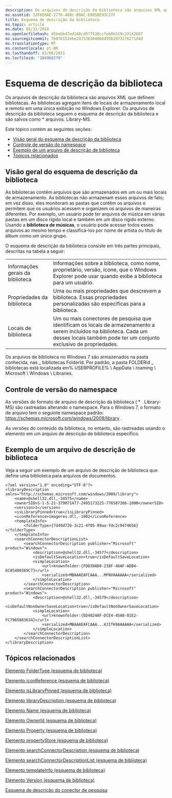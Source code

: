 ```yaml
---
description: Os arquivos de descrição da biblioteca são arquivos XML que definem bibliotecas.
ms.assetid: 12F6E6AE-2776-408c-B9AC-E885BE93C27F
title: Esquema de descrição da biblioteca
ms.topic: article
ms.date: 05/31/2018
ms.openlocfilehash: d5bebbd7ed168cd977530ccfeb0b319c33142687
ms.sourcegitcommit: 7b8f6151ebe247536304866459b2973276271d4d
ms.translationtype: MT
ms.contentlocale: pt-BR
ms.lasthandoff: 03/06/2021
ms.locfileid: "104968278"
---
```

# <a name="library-description-schema"></a>Esquema de descrição da biblioteca

Os arquivos de descrição da biblioteca são arquivos XML que definem bibliotecas. As bibliotecas agregam itens de locais de armazenamento local e remoto em uma única exibição no Windows Explorer. Os arquivos de descrição da biblioteca seguem o esquema de descrição da biblioteca e são salvos como \* arquivos. Library-MS.

Este tópico contém as seguintes seções:

-   [Visão geral do esquema de descrição da biblioteca](#overview-of-the-library-description-schema)
-   [Controle de versão do namespace](#namespace-versioning)
-   [Exemplo de um arquivo de descrição de biblioteca](#example-of-a-library-description-file)
-   [Tópicos relacionados](#related-topics)

## <a name="overview-of-the-library-description-schema"></a>Visão geral do esquema de descrição da biblioteca

As bibliotecas contêm arquivos que são armazenados em um ou mais locais de armazenamento. As bibliotecas não armazenam esses arquivos de fato; em vez disso, eles monitoram as pastas que contêm os arquivos e permitem que os usuários acessem e organizem os arquivos de maneiras diferentes. Por exemplo, um usuário pode ter arquivos de música em várias pastas em um disco rígido local e também em um disco rígido externo. Usando a **biblioteca de músicas**, o usuário pode acessar todos esses arquivos ao mesmo tempo e classificá-los por nome de artista ou título de álbum como um único grupo.

O esquema de descrição da biblioteca consiste em três partes principais, descritas na tabela a seguir:



|                             |                                                                                                                                                            |
|-----------------------------|------------------------------------------------------------------------------------------------------------------------------------------------------------|
| Informações gerais da biblioteca | Informações sobre a biblioteca, como nome, proprietário, versão, ícone, que o Windows Explorer pode usar quando exibe a biblioteca para um usuário.                   |
| Propriedades da biblioteca          | Uma ou mais propriedades que descrevem a biblioteca. Essas propriedades personalizadas são específicas para a biblioteca.                                                     |
| Locais de biblioteca           | Um ou mais conectores de pesquisa que identificam os locais de armazenamento a serem incluídos na biblioteca. Cada um desses locais também pode ter um conjunto exclusivo de propriedades. |



 

Os arquivos de biblioteca no Windows 7 são armazenados na pasta conhecida, nas \_ bibliotecas FolderId. Por padrão, a pasta FOLDERid \_ bibliotecas está localizada em% USERPROFILE% \\ AppData \\ roaming \\ Microsoft \\ Windows \\ Libraries.

## <a name="namespace-versioning"></a>Controle de versão do namespace

As versões do formato de arquivo de descrição da biblioteca ( \* . Library-MS) são rastreadas alterando o namespace. Para o Windows 7, o formato de arquivo tem o seguinte namespace padrão: https://schemas.microsoft.com/windows/2009/library .

As versões do conteúdo da biblioteca, no entanto, são rastreadas usando o [<version>](schema-library-version.md) elemento em um arquivo de descrição de biblioteca específico.

## <a name="example-of-a-library-description-file"></a>Exemplo de um arquivo de descrição de biblioteca

Veja a seguir um exemplo de um arquivo de descrição de biblioteca que define uma biblioteca para arquivos de documentos.


```
<?xml version="1.0" encoding="UTF-8"?>
<libraryDescription xmlns="http://schemas.microsoft.com/windows/2009/library">
    <name>@shell32.dll,-34575</name>
    <ownerSID>S-1-5-21-379071477-2495173225-776587366-1000</ownerSID>
    <version>1</version>
    <isLibraryPinned>true</isLibraryPinned>
    <iconReference>imageres.dll,-1002</iconReference>
    <templateInfo>
        <folderType>{7d49d726-3c21-4f05-99aa-fdc2c9474656}</folderType>
    </templateInfo>
    <searchConnectorDescriptionList>
        <searchConnectorDescription publisher="Microsoft" product="Windows">
            <description>@shell32.dll,-34577</description>
            <isDefaultSaveLocation>true</isDefaultSaveLocation>
            <simpleLocation>
                <url>knownfolder:{FDD39AD0-238F-46AF-ADB4-6C85480369C7}</url>
                <serialized>MBAAAEAFCAAA...MFNVAAAAAA</serialized>
            </simpleLocation>
        </searchConnectorDescription>
        <searchConnectorDescription publisher="Microsoft" product="Windows">
            <description>@shell32.dll,-34579</description>
            <isDefaultNonOwnerSaveLocation>true</isDefaultNonOwnerSaveLocation>
            <simpleLocation>
                <url>knownfolder:{ED4824AF-DCE4-45A8-81E2-FC7965083634}</url>
                <serialized>MBAAAEAFCAAA...HJIfK9AAAAAA</serialized>
            </simpleLocation>
        </searchConnectorDescription>
    </searchConnectorDescriptionList>
</libraryDescription>
```



## <a name="related-topics"></a>Tópicos relacionados

<dl> <dt>

[Elemento FolderType (esquema de biblioteca)](schema-library-foldertype.md)
</dt> <dt>

[Elemento iconReference (esquema de biblioteca)](schema-library-iconreference.md)
</dt> <dt>

[Elemento isLibraryPinned (esquema de biblioteca)](schema-library-islibrarypinned.md)
</dt> <dt>

[Elemento libraryDescription (esquema de biblioteca)](schema-librarydescription.md)
</dt> <dt>

[Elemento Name (esquema de biblioteca)](schema-library-name.md)
</dt> <dt>

[Elemento OwnerId (esquema de biblioteca)](schema-library-ownersid.md)
</dt> <dt>

[Elemento Property (esquema de biblioteca)](schema-library-property.md)
</dt> <dt>

[Elemento propertyStore (esquema de biblioteca)](schema-library-propertystore.md)
</dt> <dt>

[Elemento searchConnectorDescription (esquema de biblioteca)](schema-library-searchconnectordescription.md)
</dt> <dt>

[Elemento searchConnectorDescriptionList (esquema de biblioteca)](schema-library-searchconnectordescriptionlist.md)
</dt> <dt>

[Elemento templateInfo (esquema de biblioteca)](schema-library-templateinfo.md)
</dt> <dt>

[Elemento Version (esquema de biblioteca)](schema-library-version.md)
</dt> <dt>

[Esquema de descrição do conector de pesquisa](../search/search-sconn-desc-schema-entry.md)
</dt> </dl>

 

 
